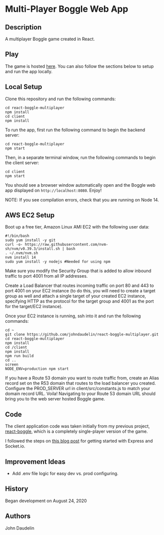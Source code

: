 # Multi-Player Boggle Web App

## Description

A multiplayer Boggle game created in React.

## Play

The game is hosted [here](http://jdboggle.com). You can also follow the sections below to setup and run the app locally.

## Local Setup

Clone this repository and run the following commands:

    cd react-boggle-multiplayer
    npm install
    cd client
    npm install

To run the app, first run the following command to begin the backend server:

    cd react-boggle-multiplayer
    npm start

Then, in a separate terminal window, run the following commands to begin the client server:

    cd client
    npm start

You should see a browser window automatically open and the Boggle web app displayed on `http://localhost:8080`. Enjoy!

NOTE: If you see compilation errors, check that you are running on Node 14.

## AWS EC2 Setup

Boot up a free tier, Amazon Linux AMI EC2 with the following user data:

```
#!/bin/bash
sudo yum install -y git
curl -o- https://raw.githubusercontent.com/nvm-sh/nvm/v0.39.3/install.sh | bash
. ~/.nvm/nvm.sh
nvm install 14
sudo yum install -y nodejs #Needed for using npm
```

Make sure you modify the Security Group that is added to allow inbound traffic to port 4001 from all IP addresses.

Create a Load Balancer that routes incoming traffic on port 80 and 443 to port 4001 on your EC2 instance (to do this, you will need to create a target group as well and attach a single target of your created EC2 instance, specifying HTTP as the protocol for the target group and 4001 as the port for the target/EC2 instance).

Once your EC2 instance is running, ssh into it and run the following commands:

```
cd ~
git clone https://github.com/johndaudelin/react-boggle-multiplayer.git
cd react-boggle-multiplayer
npm install
cd /client
npm install
npm run build
cd ..
screen
NODE_ENV=production npm start
```

If you have a Route 53 domain you want to route traffic from, create an Alias record set on the R53 domain that routes to the load balancer you created. Configure the PROD_SERVER url in client/src/constants.js to match your domain record URL. Voila! Navigating to your Route 53 domain URL should bring you to the web server hosted Boggle game.

## Code

The client application code was taken initially from my previous project, [react-boggle](https://github.com/Cowboy46/react-boggle), which is a completely single-player version of the game.

I followed the steps on [this blog post](https://www.valentinog.com/blog/socket-react/#socketio-react-and-nodejs-hands-on) for getting started with Express and Socket.io.

## Improvement Ideas

- Add .env file logic for easy dev vs. prod configuring.

## History

Began development on August 24, 2020

## Authors

John Daudelin
